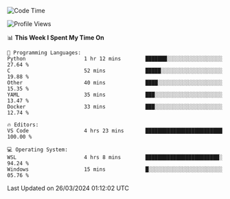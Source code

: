 <!--START_SECTION:waka-->
![Code Time](http://img.shields.io/badge/Code%20Time-600%20hrs%2053%20mins-blue)

![Profile Views](http://img.shields.io/badge/Profile%20Views-1-blue)

📊 **This Week I Spent My Time On** 

```text
💬 Programming Languages: 
Python                   1 hr 12 mins        ███████░░░░░░░░░░░░░░░░░░   27.64 % 
C                        52 mins             █████░░░░░░░░░░░░░░░░░░░░   19.88 % 
Other                    40 mins             ████░░░░░░░░░░░░░░░░░░░░░   15.35 % 
YAML                     35 mins             ███░░░░░░░░░░░░░░░░░░░░░░   13.47 % 
Docker                   33 mins             ███░░░░░░░░░░░░░░░░░░░░░░   12.74 % 

🔥 Editors: 
VS Code                  4 hrs 23 mins       █████████████████████████   100.00 % 

💻 Operating System: 
WSL                      4 hrs 8 mins        ████████████████████████░   94.24 % 
Windows                  15 mins             █░░░░░░░░░░░░░░░░░░░░░░░░   05.76 % 
```


 Last Updated on 26/03/2024 01:12:02 UTC
<!--END_SECTION:waka-->
